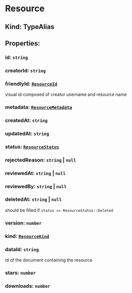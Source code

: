 # **Resource**

## **Kind: TypeAlias**

## **Properties**:

### id: `string`

### creatorId: `string`

### friendlyId: [`ResourceId`](./ResourceId)

visual id composed of creator username and resource name

### metadata: [`ResourceMetadata`](./ResourceMetadata)

### createdAt: `string`

### updatedAt: `string`

### status: [`ResourceStatus`](./ResourceStatus)

### rejectedReason: `string` | `null`

### reviewedAt: `string` | `null`

### reviewedBy: `string` | `null`

### deletedAt: `string` | `null`

should be filled if `status == ResourceStatus::Deleted`

### version: `number`

### kind: [`ResourceKind`](./ResourceKind)

### dataId: `string`

id of the document containing the resource

### stars: `number`

### downloads: `number`
